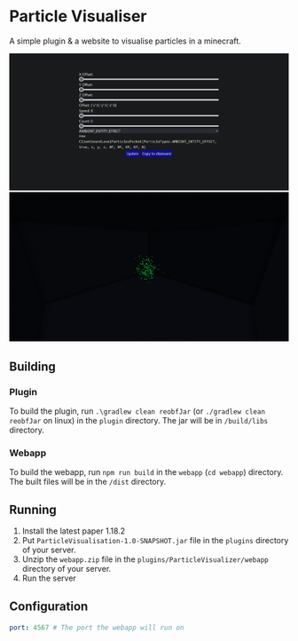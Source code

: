 # Particle Visualiser

A simple plugin & a website to visualise particles in a minecraft. 

![Website](/readme/preview-browser.png)
![Minecraft](readme/preview-mc.png)

## Building 

### Plugin
To build the plugin, run `.\gradlew clean reobfJar` (or `./gradlew clean reobfJar` on linux) in the `plugin` directory. 
The jar will be in `/build/libs` directory.

### Webapp

To build the webapp, run `npm run build` in the `webapp` (`cd webapp`) directory. 
The built files will be in the `/dist` directory.

## Running 
1. Install the latest paper 1.18.2 
2. Put `ParticleVisualisation-1.0-SNAPSHOT.jar` file in the `plugins` directory of your server.
3. Unzip the `webapp.zip` file in the `plugins/ParticleVisualizer/webapp` directory of your server.
4. Run the server

## Configuration

```yaml
port: 4567 # The port the webapp will run on
```